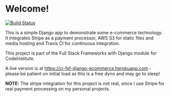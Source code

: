 # Welcome! 

[![Build Status](https://travis-ci.org/ckz8780/ci-fsf-django-ecommerce.svg?branch=master)](https://travis-ci.org/ckz8780/ci-fsf-django-ecommerce)

This is a simple Django app to demonstrate some e-commerce technology. It integrates Stripe as a payment processor, AWS S3 for static files and media hosting and Travis CI for continuous integration.

This project is part of the Full Stack Frameworks with Django module for CodeInstitute.

A live version is at https://ci-fsf-django-ecommerce.herokuapp.com - please be patient on initial load as this is a free dyno and may go to sleep!

**NOTE:** The stripe integration for this project is not real, since I use Stripe for real payment processing on my personal projects.